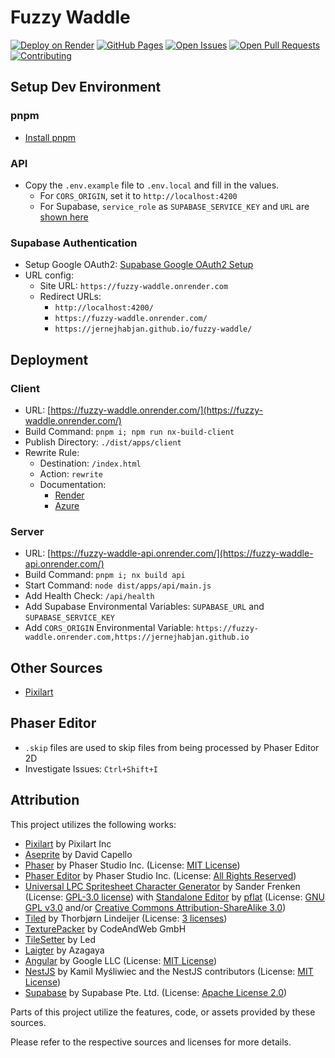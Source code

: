 # Fuzzy Waddle

[![Deploy on Render](https://img.shields.io/badge/Render-Deployed-brightgreen)](https://fuzzy-waddle.onrender.com/)
[![GitHub Pages](https://img.shields.io/badge/GitHub%20Pages-Deployed-brightgreen)](https://jernejhabjan.github.io/fuzzy-waddle/)
[![Open Issues](https://img.shields.io/github/issues/JernejHabjan/fuzzy-waddle)](https://github.com/JernejHabjan/fuzzy-waddle/issues)
[![Open Pull Requests](https://img.shields.io/github/issues-pr/JernejHabjan/fuzzy-waddle)](https://github.com/JernejHabjan/fuzzy-waddle/pulls)
[![Contributing](https://img.shields.io/badge/Contributing-Guidelines-blue)](CONTRIBUTING.md)

## Setup Dev Environment

### pnpm
- [Install pnpm](https://pnpm.io/installation)

### API

- Copy the `.env.example` file to `.env.local` and fill in the values.
  - For `CORS_ORIGIN`, set it to `http://localhost:4200`
  - For Supabase, `service_role` as `SUPABASE_SERVICE_KEY` and `URL` are [shown here](https://supabase.com/dashboard/project/bhzetyxjimpabioxoodz/settings/api)

### Supabase Authentication

- Setup Google OAuth2: [Supabase Google OAuth2 Setup](https://supabase.io/docs/guides/auth#google)
- URL config:
  - Site URL: `https://fuzzy-waddle.onrender.com`
  - Redirect URLs:
    - `http://localhost:4200/`
    - `https://fuzzy-waddle.onrender.com/`
    - `https://jernejhabjan.github.io/fuzzy-waddle/`

## Deployment

### Client
- URL: [https://fuzzy-waddle.onrender.com/](https://fuzzy-waddle.onrender.com/)
- Build Command: `pnpm i; npm run nx-build-client`
- Publish Directory: `./dist/apps/client`
- Rewrite Rule:
  - Destination: `/index.html`
  - Action: `rewrite`
  - Documentation:
    - [Render](https://render.com/docs/deploy-create-react-app#using-client-side-routing)
    - [Azure](https://learn.microsoft.com/en-us/azure/static-web-apps/configuration?WT.mc_id=javascript-17844-cxa#fallback-routes)

### Server
- URL: [https://fuzzy-waddle-api.onrender.com/](https://fuzzy-waddle-api.onrender.com/)
- Build Command: `pnpm i; nx build api`
- Start Command: `node dist/apps/api/main.js`
- Add Health Check: `/api/health`
- Add Supabase Environmental Variables: `SUPABASE_URL` and `SUPABASE_SERVICE_KEY`
- Add `CORS_ORIGIN` Environmental Variable: `https://fuzzy-waddle.onrender.com,https://jernejhabjan.github.io`

## Other Sources

- [Pixilart](https://www.pixilart.com/darkneess10)

## Phaser Editor

- `.skip` files are used to skip files from being processed by Phaser Editor 2D
- Investigate Issues: `Ctrl+Shift+I`

## Attribution

This project utilizes the following works:

- [Pixilart](https://www.pixilart.com/) by Pixilart Inc
- [Aseprite](https://www.aseprite.org/) by David Capello
- [Phaser](https://github.com/photonstorm/phaser) by  Phaser Studio Inc. (License: [MIT License](https://github.com/photonstorm/phaser/blob/master/LICENSE.md))
- [Phaser Editor](https://phaser.io/editor) by Phaser Studio Inc. (License: [All Rights Reserved](https://phaser.io/editor))
- [Universal LPC Spritesheet Character Generator](https://github.com/sanderfrenken/Universal-LPC-Spritesheet-Character-Generator) by Sander Frenken (License: [GPL-3.0 license](https://github.com/sanderfrenken/Universal-LPC-Spritesheet-Character-Generator/blob/master/LICENSE)) with [Standalone Editor](https://pflat.itch.io/lpc-character-generator) by [pflat](https://pflat.itch.io/) (License: [GNU GPL v3.0](http://www.gnu.org/licenses/gpl-3.0.html) and/or [Creative Commons Attribution-ShareAlike 3.0](http://creativecommons.org/licenses/by-sa/3.0/))
- [Tiled](https://github.com/mapeditor/tiled) by Thorbjørn Lindeijer (License: [3 licenses](https://github.com/mapeditor/tiled))
- [TexturePacker](https://www.codeandweb.com/texturepacker) by CodeAndWeb GmbH
- [TileSetter](https://www.tilesetter.org/) by Led
- [Laigter](https://azagaya.itch.io/laigter) by Azagaya
- [Angular](https://angular.io/) by Google LLC (License: [MIT License](https://github.com/angular/angular/blob/master/LICENSE))
- [NestJS](https://nestjs.com/) by Kamil Myśliwiec and the NestJS contributors (License: [MIT License](https://github.com/nestjs/nest/blob/master/LICENSE))
- [Supabase](https://supabase.io/) by Supabase Pte. Ltd. (License: [Apache License 2.0](https://github.com/supabase/supabase/blob/master/LICENSE))

Parts of this project utilize the features, code, or assets provided by these sources.

Please refer to the respective sources and licenses for more details.
